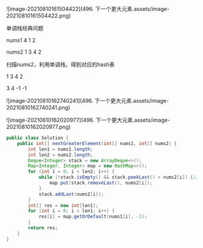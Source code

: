 ![image-20210810161504422](496. 下一个更大元素.assets/image-20210810161504422.png)

单调栈经典问题

nums1  4  1  2

nums2  1 3 4 2

扫描nums2，利用单调栈，得到对应的hash表

1  3  4   2

3  4   -1  -1

![image-20210810162740241](496. 下一个更大元素.assets/image-20210810162740241.png)

![image-20210810162020977](496. 下一个更大元素.assets/image-20210810162020977.png)

```java
public class Solution {
    public int[] nextGreaterElement(int[] nums1, int[] nums2) {
        int len1 = nums1.length;
        int len2 = nums2.length;
        Deque<Integer> stack = new ArrayDeque<>();
        Map<Integer, Integer> map = new HashMap<>();
        for (int i = 0; i < len2; i++) {
            while (!stack.isEmpty() && stack.peekLast() < nums2[i]) {//只要大于堆栈顶 就出栈 出栈元素对应的value设置为那个大于的值
                map.put(stack.removeLast(), nums2[i]);
            }
            stack.addLast(nums2[i]);
        }
        int[] res = new int[len1];
        for (int i = 0; i < len1; i++) {
            res[i] = map.getOrDefault(nums1[i], -1);
        }
        return res;
    }
}
```

